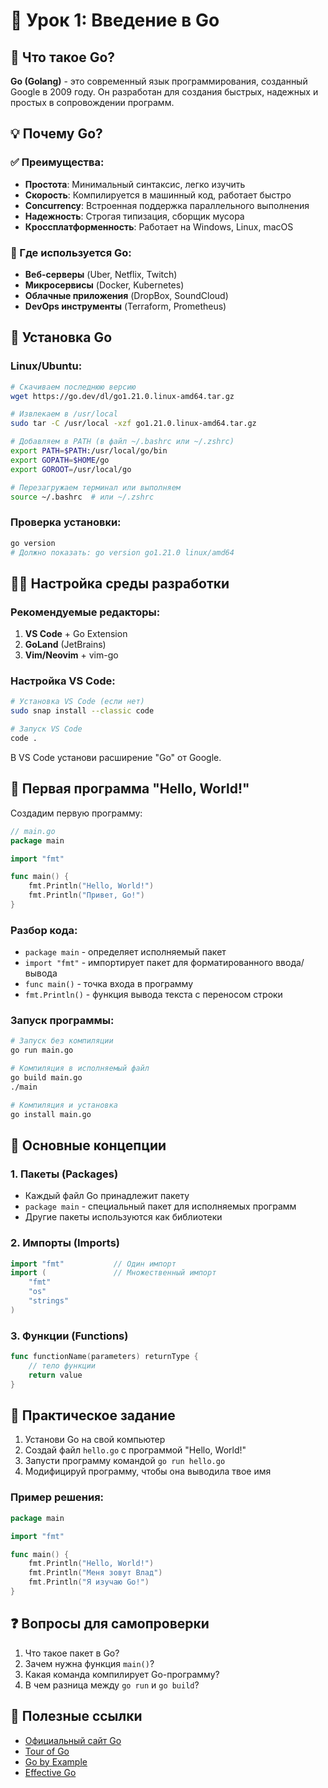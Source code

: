 # 🚀 Урок 1: Введение в Go

## 🎯 Что такое Go?

**Go (Golang)** - это современный язык программирования, созданный Google в 2009 году. Он разработан для создания быстрых, надежных и простых в сопровождении программ.

## 💡 Почему Go?

### ✅ Преимущества:
- **Простота**: Минимальный синтаксис, легко изучить
- **Скорость**: Компилируется в машинный код, работает быстро
- **Concurrency**: Встроенная поддержка параллельного выполнения
- **Надежность**: Строгая типизация, сборщик мусора
- **Кроссплатформенность**: Работает на Windows, Linux, macOS

### 🎯 Где используется Go:
- **Веб-серверы** (Uber, Netflix, Twitch)
- **Микросервисы** (Docker, Kubernetes)
- **Облачные приложения** (DropBox, SoundCloud)
- **DevOps инструменты** (Terraform, Prometheus)

## 🔧 Установка Go

### Linux/Ubuntu:
```bash
# Скачиваем последнюю версию
wget https://go.dev/dl/go1.21.0.linux-amd64.tar.gz

# Извлекаем в /usr/local
sudo tar -C /usr/local -xzf go1.21.0.linux-amd64.tar.gz

# Добавляем в PATH (в файл ~/.bashrc или ~/.zshrc)
export PATH=$PATH:/usr/local/go/bin
export GOPATH=$HOME/go
export GOROOT=/usr/local/go

# Перезагружаем терминал или выполняем
source ~/.bashrc  # или ~/.zshrc
```

### Проверка установки:
```bash
go version
# Должно показать: go version go1.21.0 linux/amd64
```

## 👨‍💻 Настройка среды разработки

### Рекомендуемые редакторы:
1. **VS Code** + Go Extension
2. **GoLand** (JetBrains)
3. **Vim/Neovim** + vim-go

### Настройка VS Code:
```bash
# Установка VS Code (если нет)
sudo snap install --classic code

# Запуск VS Code
code .
```

В VS Code установи расширение "Go" от Google.

## 🌟 Первая программа "Hello, World!"

Создадим первую программу:

```go
// main.go
package main

import "fmt"

func main() {
    fmt.Println("Hello, World!")
    fmt.Println("Привет, Go!")
}
```

### Разбор кода:
- `package main` - определяет исполняемый пакет
- `import "fmt"` - импортирует пакет для форматированного ввода/вывода
- `func main()` - точка входа в программу
- `fmt.Println()` - функция вывода текста с переносом строки

### Запуск программы:
```bash
# Запуск без компиляции
go run main.go

# Компиляция в исполняемый файл
go build main.go
./main

# Компиляция и установка
go install main.go
```

## 🧠 Основные концепции

### 1. Пакеты (Packages)
- Каждый файл Go принадлежит пакету
- `package main` - специальный пакет для исполняемых программ
- Другие пакеты используются как библиотеки

### 2. Импорты (Imports)
```go
import "fmt"           // Один импорт
import (               // Множественный импорт
    "fmt"
    "os"
    "strings"
)
```

### 3. Функции (Functions)
```go
func functionName(parameters) returnType {
    // тело функции
    return value
}
```

## 📝 Практическое задание

1. Установи Go на свой компьютер
2. Создай файл `hello.go` с программой "Hello, World!"
3. Запусти программу командой `go run hello.go`
4. Модифицируй программу, чтобы она выводила твое имя

### Пример решения:
```go
package main

import "fmt"

func main() {
    fmt.Println("Hello, World!")
    fmt.Println("Меня зовут Влад")
    fmt.Println("Я изучаю Go!")
}
```

## ❓ Вопросы для самопроверки

1. Что такое пакет в Go?
2. Зачем нужна функция `main()`?
3. Какая команда компилирует Go-программу?
4. В чем разница между `go run` и `go build`?

## 🔗 Полезные ссылки

- [Официальный сайт Go](https://golang.org/)
- [Tour of Go](https://tour.golang.org/)
- [Go by Example](https://gobyexample.com/)
- [Effective Go](https://golang.org/doc/effective_go.html) 